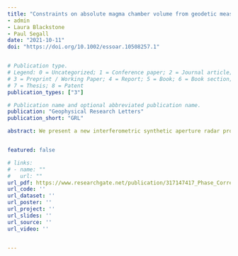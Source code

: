 ```yaml
---
title: "Constraints on absolute magma chamber volume from geodetic measurements during trapdoor faulting at Sierra Negra volcano, Galapagos"
- admin
- Laura Blackstone
- Paul Segall
date: "2021-10-11"
doi: "https://doi.org/10.1002/essoar.10508257.1"


# Publication type.
# Legend: 0 = Uncategorized; 1 = Conference paper; 2 = Journal article;
# 3 = Preprint / Working Paper; 4 = Report; 5 = Book; 6 = Book section;
# 7 = Thesis; 8 = Patent
publication_types: ["3"]

# Publication name and optional abbreviated publication name.
publication: "Geophysical Research Letters"
publication_short: "GRL"

abstract: We present a new interferometric synthetic aperture radar processing approach that removes topography–dependent phase from single-look complex (SLC) radar images, making interferogram formation more efficient. We first adopt motion compensation techniques to resample SLC images with respect to an ideal reference orbit and then separate the residual topographic phase contributions into parts dependent only on individual SLC acquisitions, and generate topography-compensated images directly in latitude–longitude coordinates. Since the number of interferograms is typically much larger than the number of SLC images, our approach greatly reduces needed computational resources. Furthermore, we move the need for precise knowledge of imaging geometry upstream from the end user to the data provider. We demonstrate our approach for both preprocessed SLC images and raw data using COSMO-SkyMed L1A and ALOS L0 products. The performance of our method depends on the quality of the digital elevation model (DEM) used—DEM error affects the correction phase proportionally to the baseline between radar scenes and the reference orbital path. With a 1000-m baseline and a nominal 30° incidence angle, we find that the uncertainty of estimated deformation increases by approximately 1 cm with every 3 m increase in the DEM error.


featured: false

# links:
# - name: ""
#   url: ""
url_pdf: https://www.researchgate.net/publication/317147417_Phase_Correction_of_Single-Look_Complex_Radar_Images_for_User-Friendly_Efficient_Interferogram_Formation
url_code: ''
url_dataset: ''
url_poster: ''
url_project: ''
url_slides: ''
url_source: ''
url_video: ''


---
```


